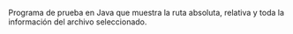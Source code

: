 Programa de prueba en Java que muestra la ruta absoluta, relativa y toda la información del archivo seleccionado.
